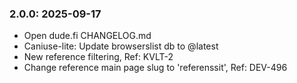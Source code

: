 ### 2.0.0: 2025-09-17

* Open dude.fi CHANGELOG.md
* Caniuse-lite: Update browserslist db to @latest
* New reference filtering, Ref: KVLT-2
* Change reference main page slug to 'referenssit', Ref: DEV-496
